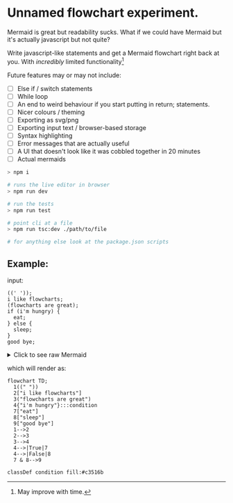 # Unnamed flowchart experiment.

Mermaid is great but readability sucks. What if we could have Mermaid but it's actually javascript but not quite?

Write javascript-like statements and get a Mermaid flowchart right back at you. With _incredibly_ limited functionality[^1]

Future features may or may not include:
- [ ] Else if / switch statements
- [ ] While loop
- [ ] An end to weird behaviour if you start putting in return; statements.
- [ ] Nicer colours / theming
- [ ] Exporting as svg/png
- [ ] Exporting input text / browser-based storage
- [ ] Syntax highlighting
- [ ] Error messages that are actually useful
- [ ] A UI that doesn't look like it was cobbled together in 20 minutes
- [ ] Actual mermaids

[^1]: May improve with time.

```sh
> npm i

# runs the live editor in browser
> npm run dev 

# run the tests
> npm run test

# point cli at a file
> npm run tsc:dev ./path/to/file

# for anything else look at the package.json scripts
```


## Example:

input:
```
((' '));
i like flowcharts;
(flowcharts are great);
if (i'm hungry) {
  eat;
} else {
  sleep;
}
good bye;
```
<details>
  
<summary>Click to see raw Mermaid</summary>

```
flowchart TD;
  1((" "))
  2["i like flowcharts"]
  3("flowcharts are great")
  4{"i'm hungry"}:::condition
  7["eat"]
  8["sleep"]
  9["good bye"]
  1-->2
  2-->3
  3-->4
  4-->|True|7
  4-->|False|8
  7 & 8-->9

classDef condition fill:#c3516b
```
</details>


which will render as:
```mermaid
flowchart TD;
  1((" "))
  2["i like flowcharts"]
  3("flowcharts are great")
  4{"i'm hungry"}:::condition
  7["eat"]
  8["sleep"]
  9["good bye"]
  1-->2
  2-->3
  3-->4
  4-->|True|7
  4-->|False|8
  7 & 8-->9

classDef condition fill:#c3516b
```
